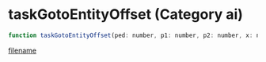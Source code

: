 # taskGotoEntityOffset (Category ai)

```js
function taskGotoEntityOffset(ped: number, p1: number, p2: number, x: number, y: number, z: number, duration: number): void
```

[filename](taskGotoEntityOffset_m.md ':include')